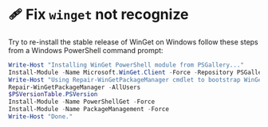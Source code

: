 # :adhesive_bandage: Fix `winget` not recognize

Try to re-install the stable release of WinGet on Windows follow these steps from a Windows PowerShell command prompt:

```powershell
Write-Host "Installing WinGet PowerShell module from PSGallery..."
Install-Module -Name Microsoft.WinGet.Client -Force -Repository PSGallery | Out-Null
Write-Host "Using Repair-WinGetPackageManager cmdlet to bootstrap WinGet..."
Repair-WinGetPackageManager -AllUsers
$PSVersionTable.PSVersion
Install-Module -Name PowerShellGet -Force
Install-Module -Name PackageManagement -Force
Write-Host "Done."
```
